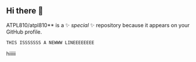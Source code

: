 ## Hi there 👋
ATPL810/atpl810** is a ✨ _special_ ✨ repository because it appears on your GitHub profile.

    THIS ISSSSSSS A NEWWW LINEEEEEEEE    

hiiiii
